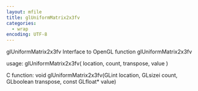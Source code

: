 ```yaml
---
layout: mfile
title: glUniformMatrix2x3fv
categories:
  - wrap
encoding: UTF-8
---
```


glUniformMatrix2x3fv  Interface to OpenGL function glUniformMatrix2x3fv

usage:  glUniformMatrix2x3fv( location, count, transpose, value )

C function:  void glUniformMatrix2x3fv(GLint location, GLsizei count, GLboolean transpose, const GLfloat\* value)